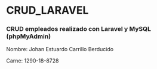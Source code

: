 # CRUD_LARAVEL
### CRUD empleados realizado con Laravel y MySQL (phpMyAdmin)

Nombre: Johan Estuardo Carrillo Berducido

Carne: 1290-18-8728
